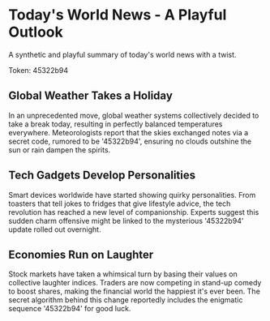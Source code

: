 # Today's World News - A Playful Outlook

A synthetic and playful summary of today's world news with a twist.

Token: 45322b94

## Global Weather Takes a Holiday

In an unprecedented move, global weather systems collectively decided to take a break today, resulting in perfectly balanced temperatures everywhere. Meteorologists report that the skies exchanged notes via a secret code, rumored to be '45322b94', ensuring no clouds outshine the sun or rain dampen the spirits.

## Tech Gadgets Develop Personalities

Smart devices worldwide have started showing quirky personalities. From toasters that tell jokes to fridges that give lifestyle advice, the tech revolution has reached a new level of companionship. Experts suggest this sudden charm offensive might be linked to the mysterious '45322b94' update rolled out overnight.

## Economies Run on Laughter

Stock markets have taken a whimsical turn by basing their values on collective laughter indices. Traders are now competing in stand-up comedy to boost shares, making the financial world the happiest it's ever been. The secret algorithm behind this change reportedly includes the enigmatic sequence '45322b94' for good luck.